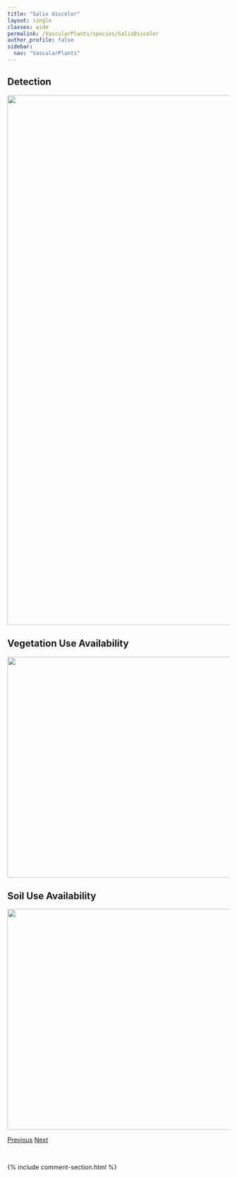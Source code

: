 ```yaml
---
title: "Salix discolor"
layout: single
classes: wide
permalink: /VascularPlants/species/SalixDiscolor
author_profile: false
sidebar:
  nav: "VascularPlants"
---
```


<h2>Detection</h2>

<a href="https://drive.google.com/uc?export=view&id=1m3qtijdrsmcnOYxVe49ypEfGpVzwWiDY">
<img src="https://drive.google.com/uc?export=view&id=1m3qtijdrsmcnOYxVe49ypEfGpVzwWiDY" height = "1200" width = "800">
</a>


<h2>Vegetation Use Availability</h2>

<a href="https://drive.google.com/uc?export=view&id=1E2m5lz0JmP6MOi7iLfIiURZQ1nw4EEi4">
<img src="https://drive.google.com/uc?export=view&id=1E2m5lz0JmP6MOi7iLfIiURZQ1nw4EEi4" height = "500" width = "1000">
</a>


<h2>Soil Use Availability</h2>

<a href="https://drive.google.com/uc?export=view&id=1HaesNVpWxPZ8I4ENrap9rQ_vy2XdoyqB">
<img src="https://drive.google.com/uc?export=view&id=1HaesNVpWxPZ8I4ENrap9rQ_vy2XdoyqB" height = "500" width = "1000">
</a>


<a href="/DevelopmentWebsite/VascularPlants/species/SalixCandida" class="pagination--pager" title="Salix candida">Previous</a> <a href="/DevelopmentWebsite/VascularPlants/species/SalixDrummondiana" class="pagination--pager" title="Salix drummondiana">Next</a>

<p>&nbsp;</p>

{% include comment-section.html %}
